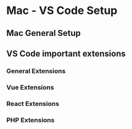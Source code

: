 # Mac - VS Code Setup



## Mac General Setup


## VS Code important extensions

### General Extensions

### Vue Extensions

### React Extensions

### PHP Extensions


